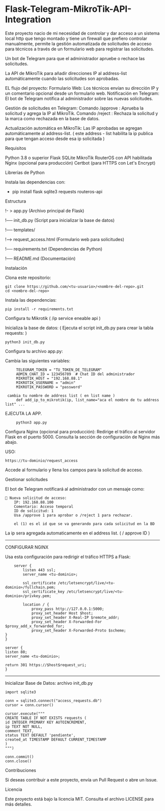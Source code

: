 # Flask-Telegram-MikroTik-API-Integration

Este proyecto nacio de mi necesidad de controlar y dar acceso a un sistema local
http que tengo montado y tiene un firewall que prefiero controlar manualmente, 
permite la gestión automatizada de solicitudes de acceso para técnicos a través de un formulario web para registrar las solicitudes.

Un bot de Telegram para que el administrador apruebe o rechace las solicitudes.

La API de MikroTik para añadir direcciones IP al address-list automáticamente cuando las solicitudes son aprobadas.


EL flujo del proyecto:
Formulario Web: Los técnicos envían su dirección IP y un comentario opcional desde un formulario web.
Notificación en Telegram: El bot de Telegram notifica al administrador sobre las nuevas solicitudes.

Gestión de solicitudes en Telegram:
Comando /approve <ID>: Aprueba la solicitud y agrega la IP al MikroTik.
Comando /reject <ID>: Rechaza la solicitud y la marca como rechazada en la base de datos.

Actualización automática en MikroTik: Las IP aprobadas se agregan automáticamente al address-list. 
( este address - list habilita la ip publica para que tengan acceso desde esa ip solicitada )

Requisitos

Python 3.8 o superior
Flask
SQLite
MikroTik RouterOS con API habilitada
Nginx (opcional para producción)
Certbot (para HTTPS con Let's Encrypt)

Librerías de Python

Instala las dependencias con: 
 - pip install flask sqlite3 requests routeros-api

Estructura

!- > app.py                  (Archivo principal de Flask)

!── init_db.py               (Script para inicializar la base de datos)

!── templates/

   !--> request_access.html  (Formulario web para solicitudes)

!── requirements.txt         (Dependencias de Python)

!── README.md                (Documentación)


Instalación

Clona este repositorio:

    git clone https://github.com/<tu-usuario>/<nombre-del-repo>.git
    cd <nombre-del-repo>
		
Instala las dependencias:

    pip install -r requirements.txt

Configura tu Mikrotik ( /ip service eneable api )

Inicializa la base de datos: (  Ejecuta el script init_db.py para crear la tabla requests: )

    python3 init_db.py


 Configura tu archivo app.py:

Cambia las siguientes variables:

		 TELEGRAM_TOKEN = "TU_TOKEN_DE_TELEGRAM"
		 ADMIN_CHAT_ID = 123456789  # Chat ID del administrador
		 MIKROTIK_HOST = "192.168.88.1"
		 MIKROTIK_USERNAME = "admin"
		 MIKROTIK_PASSWORD = "password"

     cambia tu nombre de address list ( en list name )
		 def add_ip_to_mikrotik(ip, list_name="aca el nombre de tu address list" ...
	 
EJECUTA LA APP.
	    
		 python3 app.py

Configura Nginx (opcional para producción): 
Redirige el tráfico al servidor Flask en el puerto 5000. Consulta la sección de configuración de Nginx más abajo.

USO: 

	https://tu-dominio/request_access

Accede al formulario y llena los campos para la solicitud de acceso.


Gestionar solicitudes

El bot de Telegram notificará al administrador con un mensaje como:

	🔔 Nueva solicitud de acceso:
		IP: 192.168.88.100
		Comentario: Acceso temporal
		ID de solicitud: 1
		Usa /approve 1 para aprobar o /reject 1 para rechazar.

		el (1) es el id que se va generando para cada solicitud en la BD 

 La ip sera agregada automaticamente en el address list. ( / approve ID )


 **************************************************************************

 CONFIGURAR NGINX

 Usa esta configuración para redirigir el tráfico HTTPS a Flask:
		
		server {
    		listen 443 ssl;
    		server_name <tu-dominio>;

    		ssl_certificate /etc/letsencrypt/live/<tu-dominio>/fullchain.pem;
    		ssl_certificate_key /etc/letsencrypt/live/<tu-dominio>/privkey.pem;

    		location / {
        		proxy_pass http://127.0.0.1:5000;
        		proxy_set_header Host $host;
        		proxy_set_header X-Real-IP $remote_addr;
        		proxy_set_header X-Forwarded-For $proxy_add_x_forwarded_for;
        		proxy_set_header X-Forwarded-Proto $scheme;
    }
	}

	server {
    listen 80;
    server_name <tu-dominio>;

    return 301 https://$host$request_uri;
	}

******************************************************************************

Inicializar Base de Datos: 
archivo init_db.py

	import sqlite3

	conn = sqlite3.connect("access_requests.db")
	cursor = conn.cursor()

	cursor.execute("""
	CREATE TABLE IF NOT EXISTS requests (
    id INTEGER PRIMARY KEY AUTOINCREMENT,
    ip TEXT NOT NULL,
    comment TEXT,
    status TEXT DEFAULT 'pendiente',
    created_at TIMESTAMP DEFAULT CURRENT_TIMESTAMP
	)
	""")

	conn.commit()
	conn.close()


Contribuciones

Si deseas contribuir a este proyecto, envía un Pull Request o abre un Issue.


Licencia

Este proyecto está bajo la licencia MIT. Consulta el archivo LICENSE para más detalles.

 


		

	 		
 

 


 
	 





